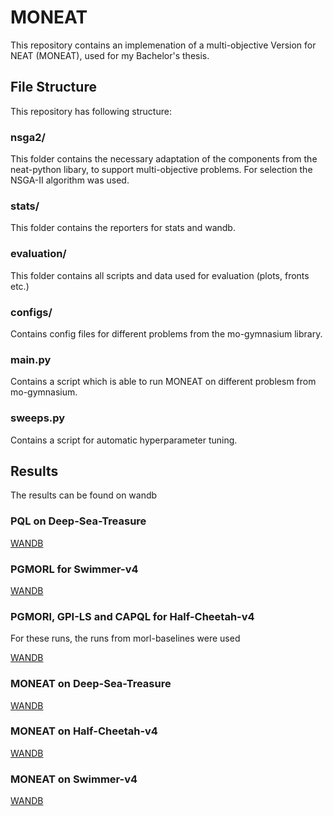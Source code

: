 # MONEAT

This repository contains an implemenation of a multi-objective Version for NEAT (MONEAT), used for my Bachelor's thesis.

## File Structure

This repository has following structure:

### nsga2/

This folder contains the necessary adaptation of the components from the neat-python libary, to support multi-objective problems. For selection the NSGA-II algorithm was used.

### stats/

This folder contains the reporters for stats and wandb.


### evaluation/

This folder contains all scripts and data used for evaluation (plots, fronts etc.)

### configs/

Contains config files for different problems from the mo-gymnasium library.

### main.py

Contains a script which is able to run MONEAT on different problesm from mo-gymnasium.

### sweeps.py

Contains a script for automatic hyperparameter tuning.


## Results

The results can be found on wandb

### PQL on Deep-Sea-Treasure

[WANDB](https://wandb.ai/gerrit-holzbaur-thesis/PQL-swimmer)

### PGMORL for Swimmer-v4

[WANDB](https://wandb.ai/gerrit-holzbaur-thesis/PGMORL-swimmer/)


### PGMORl, GPI-LS and CAPQL for Half-Cheetah-v4

For these runs, the runs from morl-baselines were used

[WANDB](https://wandb.ai/openrlbenchmark/MORL-Baselines?nw=nwuseraraffin)

### MONEAT on Deep-Sea-Treasure

[WANDB](https://wandb.ai/gerrit-holzbaur-thesis/moneat_evaluated_deep/)

### MONEAT on Half-Cheetah-v4

[WANDB](https://wandb.ai/gerrit-holzbaur-thesis/moneat_evaluated_halfcheetah/overview)

### MONEAT on Swimmer-v4

[WANDB](https://wandb.ai/gerrit-holzbaur-thesis/moneat_evaluated_swimmer/overview)